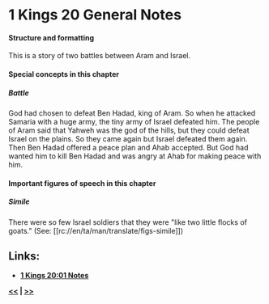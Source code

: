 # 1 Kings 20 General Notes

#### Structure and formatting

This is a story of two battles between Aram and Israel.

#### Special concepts in this chapter

##### Battle
God had chosen to defeat Ben Hadad, king of Aram. So when he attacked Samaria with a huge army, the tiny army of Israel defeated him. The people of Aram said that Yahweh was the god of the hills, but they could defeat Israel on the plains. So they came again but Israel defeated them again. Then Ben Hadad offered a peace plan and Ahab accepted. But God had wanted him to kill Ben Hadad and was angry at Ahab for making peace with him.

#### Important figures of speech in this chapter

##### Simile
There were so few Israel soldiers that they were "like two little flocks of goats." (See: [[rc://en/ta/man/translate/figs-simile]])

## Links:

* __[1 Kings 20:01 Notes](./01.md)__

__[<<](../19/intro.md) | [>>](../21/intro.md)__
